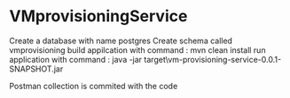 # VMprovisioningService
Create a database with name postgres
Create schema called vmprovisioning
build appilcation with command  :  mvn clean install
run application with command :  java -jar target\vm-provisioning-service-0.0.1-SNAPSHOT.jar

Postman collection is commited with the code
